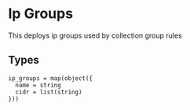 # Ip Groups

This deploys ip groups used by collection group rules

## Types

```hcl
ip_groups = map(object({
  name = string
  cidr = list(string)
}))
```
